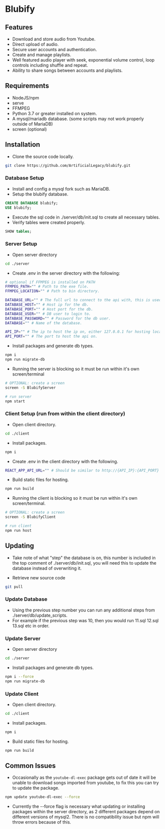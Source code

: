 # Blubify

## Features

* Download and store audio from Youtube.
* Direct upload of audio.
* Secure user accounts and authentication.
* Create and manage playlists.
* Well featured audio player with seek, exponential volume control, loop controls including shuffle and repeat.
* Ability to share songs between accounts and playlists.

## Requirements

* NodeJS/npm
* serve
* FFMPEG
* Python 3.7 or greater installed on system.
* A mysql/mariadb database. (some scripts may not work properly outside of MariaDB)
* screen (optional)

## Installation

* Clone the source code locally.

```sh
git clone https://github.com/ArtificialLegacy/blubify.git
```

### Database Setup

* Install and config a mysql fork such as MariaDB.
* Setup the blubify database.

```sql
CREATE DATABASE blubify;
USE blubify;
```

* Execute the sql code in ./server/db/init.sql to create all necessary tables.
* Verify tables were created properly.

```sql
SHOW tables;
```

### Server Setup

* Open server directory

```sh
cd ./server
```

* Create .env in the server directory with the following:

```sh
# optional if FFMPEG is installed on PATH
FFMPEG_PATH="" # Path to the exe file.
FFMPEG_LOCATION="" # Path to bin directory.

DATABASE_URL="" # The full url to connect to the api with, this is used to generate db types.
DATABASE_HOST="" # Host ip for the db.
DATABASE_PORT="" # Host port for the db.
DATABASE_USER="" # DB user to login to.
DATABASE_PASSWORD="" # Password for the db user.
DATABASE="" # Name of the database.

API_IP="" # The ip to host the ip on, either 127.0.0.1 for hosting locally or you're ip on you're local network.
API_PORT="" # The port to host the api on.
```

* Install packages and generate db types.

```sh
npm i
npm run migrate-db

```

* Running the server is blocking so it must be run within it's own screen/terminal

```sh
# OPTIONAL: create a screen
screen -S BlubifyServer

# run server
npm start
```

### Client Setup (run from within the client directory)

* Open client directory.

```sh
cd ./client
```

* Install packages.

```sh
npm i
```

* Create .env in the client directory with the following.

```sh
REACT_APP_API_URL="" # Should be similar to http://{API_IP}:{API_PORT}
```

* Build static files for hosting.

```sh
npm run build
```

* Running the client is blocking so it must be run within it's own screen/terminal.

```sh
# OPTIONAL: create a screen
screen -S BlubifyClient

# run client
npm run host
```

## Updating

* Take note of what "step" the database is on, this number is included in the top comment of ./server/db/init.sql, you will need this to update the database instead of overwriting it.

* Retrieve new source code

```sh
git pull
```

### Update Database

* Using the previous step number you can run any additional steps from ./server/db/update_scripts.
* For example if the previous step was 10, then you would run 11.sql 12.sql 13.sql etc in order.

### Update Server

* Open server directory

```sh
cd ./server
```

* Install packages and generate db types.

```sh
npm i --force
npm run migrate-db
```

### Update Client

* Open client directory.

```sh
cd ./client
```

* Install packages.

```sh
npm i
```

* Build static files for hosting.

```sh
npm run build
```

## Common Issues

* Occasionally as the `youtube-dl-exec` package gets out of date it will be unable to download songs imported from youtube, to fix this you can try to update the package.

```sh
npm update youtube-dl-exec --force
```

* Currently the --force flag is necessary what updating or installing packages within the server directory, as 2 different packages depend on different versions of mysql2. There is no compatibility issue but npm will throw errors because of this.
